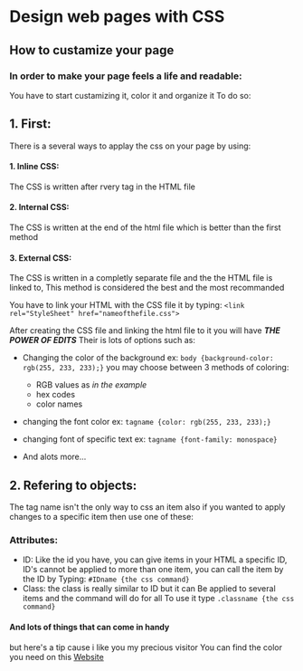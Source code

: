 # Design web pages with CSS

## How to custamize your page

### In order to make your page feels a life and readable:

You have to start custamizing it, color it and organize it
To do so:

## 1. First:

There is a several ways to applay the css on your page by using:

#### 1. Inline CSS:
The CSS is written after rvery tag in the HTML file 

#### 2. Internal CSS:
The CSS is written at the end of the html file which is better than the first method 

#### 3. External CSS:
The CSS is written in a completly separate file and the the HTML file is linked to,
This method is considered the best and the most recommanded


You have to link your HTML with the CSS file it by typing:
`<link rel="StyleSheet" href="nameofthefile.css">`

After creating the CSS file and linking the html file to it you will have ***THE POWER OF EDITS***
Their is lots of options such as:

- Changing the color of the background ex: `body {background-color: rgb(255, 233, 233);}` you may choose between 3 methods of coloring:
  - RGB values as *in the example*
  - hex codes
  - color names

- changing the font color ex: `tagname {color: rgb(255, 233, 233);}`

- changing font of specific text ex: `tagname {font-family: monospace}`

- And alots more...

## 2. Refering to objects:
The tag name isn't the only way to css an item also if you wanted to apply changes to
a specific item then use one of these:

### Attributes:

- ID:
Like the id you have, you can give items in your HTML a specific ID,
ID's cannot be applied to more than one item, you can call the item by the ID by Typing:
`#IDname {the css command}`
- Class:
the class is really similar to ID but it can Be applied to several items and the command will do for all
To use it type `.classname {the css command}`

#### And lots of things that can come in handy
but here's a tip cause i like you my precious visitor
You can find the color you need on this [Website](https://color.adobe.com/create/color-wheel)




